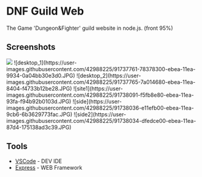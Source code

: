 # DNF Guild Web

The Game 'Dungeon&Fighter' guild website in node.js. (front 95%)

## Screenshots
<img src="https://user-images.githubusercontent.com/42988225/91737761-78378300-ebea-11ea-9934-0a04bb30e3d0.JPG" stlye="width: 200px;">
![desktop_1](https://user-images.githubusercontent.com/42988225/91737761-78378300-ebea-11ea-9934-0a04bb30e3d0.JPG)
![desktop_2](https://user-images.githubusercontent.com/42988225/91737765-7a014680-ebea-11ea-8404-f4733b12be28.JPG)
![site1](https://user-images.githubusercontent.com/42988225/91738091-f5fb8e80-ebea-11ea-93fa-f94b92b0103d.JPG)
![side](https://user-images.githubusercontent.com/42988225/91738036-e11efb00-ebea-11ea-9cb6-6b3629773fac.JPG)
![side2](https://user-images.githubusercontent.com/42988225/91738034-dfedce00-ebea-11ea-87d4-175138ad3c39.JPG)

## Tools

* [VSCode](https://code.visualstudio.com/) - DEV IDE
* [Express](https://expressjs.com/) - WEB Framework
